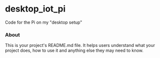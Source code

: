 desktop_iot_pi
==============

Code for the Pi on my "desktop setup"

### About

This is your project's README.md file. It helps users understand what your
project does, how to use it and anything else they may need to know.